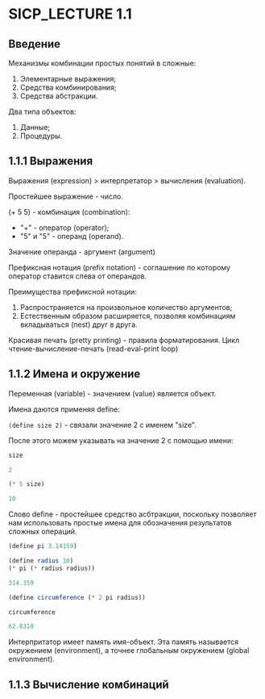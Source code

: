 # SICP_LECTURE 1.1

## Введение

Механизмы комбинации простых понятий в сложные:

  1. Элементарные выражения;
  2. Средства комбинирования;
  3. Средства абстракции.

Два типа объектов:

  1. Данные;
  2. Процедуры.

## 1.1.1 Выражения

Выражения (expression) > интерпретатор > вычисления (evaluation).

Простейшее выражение - число.

(+ 5 5) - комбинация (combination):

- "+" - оператор (operator);
- "5" и "5" - операнд (operand).

Значение операнда - аргумент (argument)

Префиксная нотация (prefix notation) - соглашение по которому оператор ставится слева от операндов.

Преимущества префиксной нотации:

  1. Распространяется на произвольное количество аргументов;
  2. Естественным образом расширяется, позволяя комбинациям вкладываться (nest) друг в друга.

Красивая печать (pretty printing) - правила форматирования.
Цикл чтение-вычисление-печать (read-eval-print loop)

## 1.1.2 Имена и окружение

Переменная (variable) - значением (value) является объект.

Имена даются применяя define:

`(define size 2)` - связали значение 2 с именем "size".

После этого можем указывать на значение 2 с помощью имени:

```Scheme
size

2
````

```Scheme
(* 5 size)

10
```

Слово define - простейшее средство асбтракции, поскольку позволяет нам использовать простые имена для обозначения результатов сложных операций.

```Scheme
(define pi 3.14159)
```

```Scheme
(define radius 10)
(* pi (* radius radius))

314.159
```

```Scheme
(define circumference (* 2 pi radius))

circumference

62.8318
```

Интерпритатор имеет память имя-объект. Эта память называется окружением (environment), а точнее глобальным окружением (global environment).

## 1.1.3 Вычисление комбинаций
